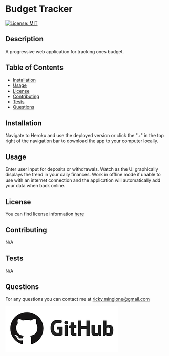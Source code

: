 
# Budget Tracker

[![License: MIT](https://img.shields.io/badge/License-MIT-yellow.svg)](https://opensource.org/licenses/MIT)

## Description

A progressive web application for tracking ones budget.

## Table of Contents

- [Installation](#installation)
- [Usage](#usage)
- [License](#license)
- [Contributing](#contributing)
- [Tests](#tests)
- [Questions](#questions)

## Installation

Navigate to Heroku and use the deployed version or click the "+" in the top right of the navigation bar to download the app to your computer locally.

## Usage

Enter user input for deposits or withdrawals. Watch as the UI graphically displays the trend in your daily finances. Work in offline mode if unable to use with an internet connection and the application will automatically add your data when back online.

## License

You can find license information [here](https://opensource.org/licenses/MIT)

## Contributing

N/A

## Tests

N/A

## Questions

For any questions you can contact me at ricky.mingione@gmail.com

[![Github](./readme-assets/github.png)](https://github.com/Rivenception)

